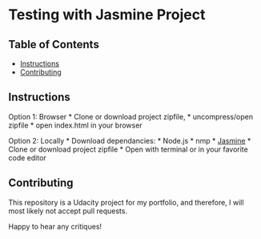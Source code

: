 # Testing with Jasmine Project

## Table of Contents

- [Instructions](#instructions)
- [Contributing](#contributing)

## Instructions
Option 1: Browser
        * Clone or download project zipfile, 
        * uncompress/open zipfile
        * open index.html in your browser



Option 2: Locally
        * Download dependancies:
            * Node.js
            * nmp
            * [Jasmine](http://jasmine.github.io/)
        * Clone or download project zipfile
        * Open with terminal or in your favorite code editor 



## Contributing

This repository is a Udacity project for my portfolio, and therefore, I will most likely not accept pull requests.

Happy to hear any critiques!